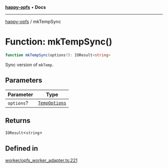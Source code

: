 [**happy-opfs**](../README.md) • **Docs**

***

[happy-opfs](../README.md) / mkTempSync

# Function: mkTempSync()

```ts
function mkTempSync(options?): IOResult<string>
```

Sync version of `mkTemp`.

## Parameters

| Parameter | Type |
| ------ | ------ |
| `options`? | [`TempOptions`](../interfaces/TempOptions.md) |

## Returns

`IOResult`\<`string`\>

## Defined in

[worker/opfs\_worker\_adapter.ts:221](https://github.com/JiangJie/happy-opfs/blob/6e8cfb02baa55aecdbfe9b09b83e8895a321cf4e/src/worker/opfs_worker_adapter.ts#L221)

